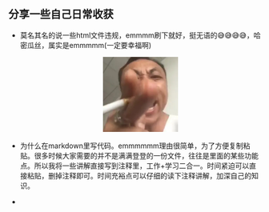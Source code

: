 ## 分享一些自己日常收获
* 莫名其名的说一些html文件违规，emmmm刷下就好，挺无语的😅😅😅😅，哈密瓜丝，属实是emmmmm(一定要幸福啊)
	  <div align=center>
          <img src="./image/heishou.jpg" alt="avatar" style="zoom:50%" />
        </div>
* 为什么在markdown里写代码。emmmmmm理由很简单，为了方便复制粘贴。很多时候大家需要的并不是满满登登的一份文件，往往是里面的某些功能点。所以我将一些讲解直接写到注释里，工作+学习二合一。时间紧迫可以直接粘贴，删掉注释即可。时间充裕点可以仔细的读下注释讲解，加深自己的知识。

* 

